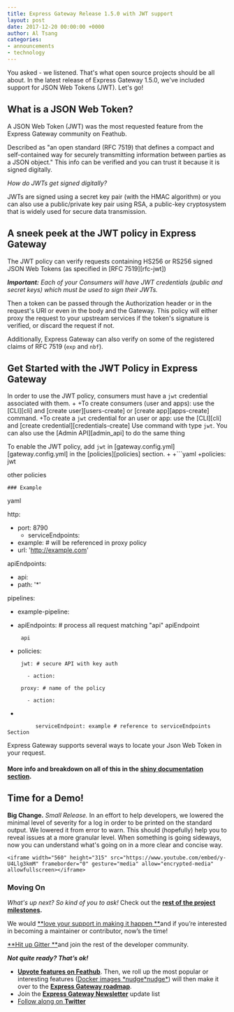 ```yaml
---
title: Express Gateway Release 1.5.0 with JWT support
layout: post
date: 2017-12-20 00:00:00 +0000
author: Al Tsang
categories:
- announcements
- technology
---
```

You asked - we listened. That's what open source projects should be all about. In the latest release of Express Gateway 1.5.0, we've included support for  JSON Web Tokens (JWT). Let's go! <!--excerpt-->

## What is a JSON Web Token?

A JSON Web Token (JWT)  was the most requested feature from the Express Gateway community on Feathub. 

Described as "an open standard (RFC 7519) that defines a compact and self-contained way for securely transmitting information between parties as a JSON object."  This info can be verified and you can trust it because it is signed digitally. 

_How do JWTs get signed digitally?_

JWTs are signed using a secret key pair (with the HMAC algorithm) or you can also use a public/private key pair using RSA, a public-key cryptosystem that is widely used for secure data transmission.

## A sneek peek at the JWT policy in Express Gateway

The JWT policy can verify requests containing HS256 or RS256 signed JSON Web Tokens (as specified in \[RFC 7519\]\[rfc-jwt\])

**_Important:_** _Each of your Consumers will have JWT credentials (public and secret keys) which must be used to sign their JWTs._

Then a token can be passed through the Authorization header or in the request's URI or even in the body and the Gateway. This policy will either proxy the request to your upstream services if the token's signature is verified, or discard the request if not.

Additionally, Express Gateway can also verify on some of the registered claims of RFC 7519 (`exp` and `nbf`).

## Get Started with the JWT Policy in Express Gateway

In order to use the JWT policy, consumers must have a `jwt` credential associated with them.
\+
\+To create consumers (user and apps): use the \[CLI\]\[cli\] and \[create user\]\[users-create\] or \[create app\]\[apps-create\] command.
\+To create a `jwt` credential for an user or app: use the \[CLI\]\[cli\] and \[create credential\]\[credentials-create\]
Use command with type `jwt`. You can also use the \[Admin API\]\[admin_api\] to do the same thing

To enable the JWT policy, add `jwt` in \[gateway.config.yml\]\[gateway.config.yml\] in the \[policies\]\[policies\] section. + +\`\`\`yaml +policies: jwt

other policies

`### Example `

yaml  

http:

* port: 8790 
  * serviceEndpoints:
* example: # will be referenced in proxy policy
* url: 'http://example.com'

apiEndpoints:

* api:
* path: '\*'

pipelines:

* example-pipeline:
* apiEndpoints:   # process all request matching "api" apiEndpoint

       api
* policies:

       jwt: # secure API with key auth

         - action:

       proxy: # name of the policy

         - action:
* 

             serviceEndpoint: example # reference to serviceEndpoints Section

Express Gateway supports several ways to locate your Json Web Token in your request.

#### More info and breakdown on all of this in the [**shiny documentation section**](https://www.express-gateway.io/docs/)**.**

## Time for a Demo!

**Big Change.** _Small Release._ In an effort to help developers, we lowered the minimal level of severity for a log in order to be printed on the standard output. We lowered it from error to warn. This should (hopefully) help you to reveal issues at a more granular level. When something is going sideways, now you can understand what's going on in a more clear and concise way.

    <iframe width="560" height="315" src="https://www.youtube.com/embed/y-U4Llg3kmM" frameborder="0" gesture="media" allow="encrypted-media" allowfullscreen></iframe>

### Moving On

_What's up next? So kind of you to ask!_ Check out the [**rest of the project milestones**](https://github.com/ExpressGateway/express-gateway/milestones)**.**

We would [**love your support in making it happen **](https://github.com/ExpressGateway/express-gateway)and if you’re interested in becoming a maintainer or contributor, now’s the time!

[**Hit up Gitter **](https://gitter.im/ExpressGateway/express-gateway)and join the rest of the developer community.

**_Not quite ready? That’s ok!_**

* [**Upvote features on Feathub**](https://feathub.com/ExpressGateway/express-gateway). Then, we roll up the most popular or interesting features ([Docker images \*nudge\*nudge\*](https://www.lunchbadger.com/official-docker-images-for-express-gateway/)) will then make it over to the [**Express Gateway roadmap**](https://github.com/ExpressGateway/express-gateway/milestones).
* Join the [**Express Gateway Newsletter**](https://eepurl.com/cVOqd5 ) update list
* [Follow along on **Twitter**](https://twitter.com/express_gateway)
